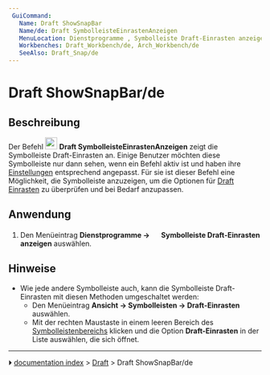 ```yaml
---
 GuiCommand:
   Name: Draft ShowSnapBar
   Name/de: Draft SymbolleisteEinrastenAnzeigen
   MenuLocation: Dienstprogramme , Symbolleiste Draft-Einrasten anzeigen
   Workbenches: Draft_Workbench/de, Arch_Workbench/de
   SeeAlso: Draft_Snap/de
---
```


# Draft ShowSnapBar/de



## Beschreibung

Der Befehl <img alt="" src=images/Draft_ShowSnapBar.svg  style="width:24px;"> **Draft SymbolleisteEinrastenAnzeigen** zeigt die Symbolleiste Draft-Einrasten an. Einige Benutzer möchten diese Symbolleiste nur dann sehen, wenn ein Befehl aktiv ist und haben ihre [Einstellungen](Draft_Snap/de#Einstellungen.md) entsprechend angepasst. Für sie ist dieser Befehl eine Möglichkeit, die Symbolleiste anzuzeigen, um die Optionen für [Draft Einrasten](Draft_Snap/de.md) zu überprüfen und bei Bedarf anzupassen.



## Anwendung

1.  Den Menüeintrag **Dienstprogramme → <img src="images/Draft_ShowSnapBar.svg" width=16px> Symbolleiste Draft-Einrasten anzeigen** auswählen.



## Hinweise

-   Wie jede andere Symbolleiste auch, kann die Symbolleiste Draft-Einrasten mit diesen Methoden umgeschaltet werden:
    -   Den Menüeintrag **Ansicht → Symbolleisten → Draft-Einrasten** auswählen.
    -   Mit der rechten Maustaste in einem leeren Bereich des [Symbolleistenbereichs](Interface/de.md) klicken und die Option **Draft-Einrasten** in der Liste auswählen, die sich öffnet.



---
⏵ [documentation index](../README.md) > [Draft](Draft_Workbench.md) > Draft ShowSnapBar/de
